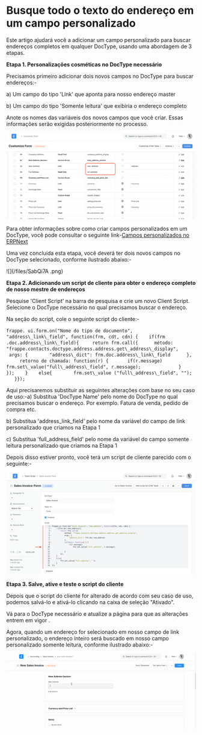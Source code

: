 # Busque todo o texto do endereço em um campo personalizado



Este artigo ajudará você a adicionar um campo personalizado para buscar endereços completos em qualquer DocType, usando uma abordagem de 3 etapas.

  
**Etapa 1. Personalizações cosméticas no DocType necessário**

  


Precisamos primeiro adicionar dois novos campos no DocType para buscar endereços:-

  


a) Um campo do tipo 'Link' que aponta para nosso endereço master

b) Um campo do tipo 'Somente leitura' que exibiria o endereço completo

  


Anote os nomes das variáveis ​​dos novos campos que você criar. Essas informações serão exigidas posteriormente no processo.

  


![](/files/q90efZM.png)

  


Para obter informações sobre como criar campos personalizados em um DocType, você pode consultar o seguinte link-[Campos personalizados no ERPNext](https://docs.erpnext.com/docs/pt/customize-erpnext/custom-field)

  


Uma vez concluída esta etapa, você deverá ter dois novos campos no DocType selecionado, conforme ilustrado abaixo:-

  


![](/files/SabQi7A .png)

  


  


**Etapa 2. Adicionando um script de cliente para obter o endereço completo de nosso mestre de endereços**

  


Pesquise 'Client Script' na barra de pesquisa e crie um novo Client Script. Selecione o DocType necessário no qual precisamos buscar o endereço.

  


Na seção do script, cole o seguinte script do cliente:-

  



```
frappe. ui.form.on("Nome do tipo de documento", "address\_link\_field", function(frm, cdt, cdn) {    if(frm .doc.address\_link\_field){     return frm.call({      método: "frappe.contacts.doctype.address.address.get\_address\_display",      args: {        "address\_dict": frm.doc.address\_link\_field      },      retorno de chamada: function(r) {       if(r.message)           frm.set\_value("full\_address\_field", r.message);              }     });    }    else{        frm.set\_value ("full\_address\_field", "");    }});
```
  


Aqui precisaremos substituir as seguintes alterações com base no seu caso de uso:-a) Substitua 'DocType Name' pelo nome do DocType no qual precisamos buscar o endereço. Por exemplo. Fatura de venda, pedido de compra etc.

b) Substitua 'address\_link\_field' pelo nome da variável do campo de link personalizado que criamos na Etapa 1

c) Substitua 'full\_address\_field' pelo nome da variável do campo somente leitura personalizado que criamos na Etapa 1

  


Depois disso estiver pronto, você terá um script de cliente parecido com o seguinte:-

  


![](/files/VukPzs4.png)

  


**Etapa 3. Salve, ative e teste o script do cliente**

  


Depois que o script do cliente for alterado de acordo com seu caso de uso, podemos salvá-lo e ativá-lo clicando na caixa de seleção "Ativado".

Vá para o DocType necessário e atualize a página para que as alterações entrem em vigor .

  


Agora, quando um endereço for selecionado em nosso campo de link personalizado, o endereço inteiro será buscado em nosso campo personalizado somente leitura, conforme ilustrado abaixo:-

  


![](/files/W3kxhT2.gif)







